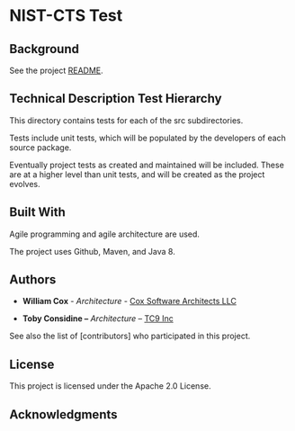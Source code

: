 NIST-CTS Test
=============

Background
----------

See the project [README](../README.md).

Technical Description Test Hierarchy
------------------------------------

This directory contains tests for each of the src subdirectories.

Tests include unit tests, which will be populated by the developers of each
source package.

Eventually project tests as created and maintained will be included. These are at
a higher level than unit tests, and will be created as the project evolves.

Built With
----------

Agile programming and agile architecture are used.

The project uses Github, Maven, and Java 8.

Authors
-------

-   **William Cox** - *Architecture* - [Cox Software Architects
    LLC](http://coxsoftwarearchitects.com/)

-   **Toby Considine –** *Architecture* – [TC9 Inc](http://www.tc9.com/)

See also the list of [contributors] who participated in this project.

License
-------

This project is licensed under the Apache 2.0 License.

Acknowledgments
---------------

